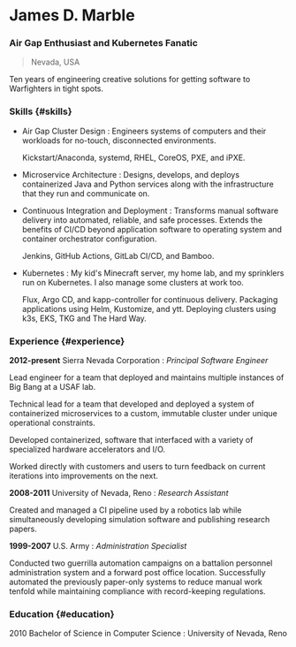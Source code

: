 # James D. Marble

### Air Gap Enthusiast and Kubernetes Fanatic
 
> Nevada, USA

Ten years of engineering creative solutions for getting software to Warfighters in tight spots.

### Skills {#skills}

* Air Gap Cluster Design
  : Engineers systems of computers and their workloads for no-touch, disconnected environments.

  Kickstart/Anaconda, systemd, RHEL, CoreOS, PXE, and iPXE.

* Microservice Architecture
  : Designs, develops, and deploys containerized Java and Python services along with the infrastructure that they run and communicate on.

* Continuous Integration and Deployment
  : Transforms manual software delivery into automated, reliable, and safe processes. Extends the benefits of CI/CD beyond application software to operating system and container orchestrator configuration.

  Jenkins, GitHub Actions, GitLab CI/CD, and Bamboo. 

* Kubernetes
  : My kid's Minecraft server, my home lab, and my sprinklers run on Kubernetes. I also manage some clusters at work too.

  Flux, Argo CD, and kapp-controller for continuous delivery. Packaging applications using Helm, Kustomize, and ytt. Deploying clusters using k3s, EKS, TKG and The Hard Way.

### Experience {#experience}

__2012-present__ Sierra Nevada Corporation
: *Principal Software Engineer*

  Lead engineer for a team that deployed and maintains multiple instances of Big Bang at a USAF lab.

  Technical lead for a team that developed and deployed a system of containerized microservices to a custom, immutable cluster under unique operational constraints.

  Developed containerized, software that interfaced with a variety of specialized hardware accelerators and I/O. 

  Worked directly with customers and users to turn feedback on current iterations into improvements on the next.
  
__2008-2011__ University of Nevada, Reno
: *Research Assistant*
    
  Created and managed a CI pipeline used by a robotics lab while simultaneously developing simulation software and publishing research papers.

__1999-2007__ U.S. Army
: *Administration Specialist*
  
  Conducted two guerrilla automation campaigns on a battalion personnel administration system and a forward post office location. Successfully automated the previously paper-only systems to reduce manual work tenfold while maintaining compliance with record-keeping regulations.

### Education {#education}

2010 Bachelor of Science in Computer Science
: University of Nevada, Reno
